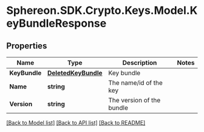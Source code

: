 # Sphereon.SDK.Crypto.Keys.Model.KeyBundleResponse
## Properties

Name | Type | Description | Notes
------------ | ------------- | ------------- | -------------
**KeyBundle** | [**DeletedKeyBundle**](DeletedKeyBundle.md) | Key bundle | 
**Name** | **string** | The name/id of the key | 
**Version** | **string** | The version of the bundle | 

[[Back to Model list]](../README.md#documentation-for-models) [[Back to API list]](../README.md#documentation-for-api-endpoints) [[Back to README]](../README.md)

